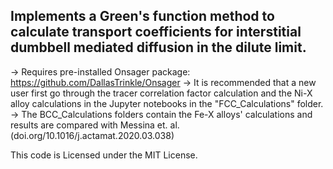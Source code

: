 ## Implements a Green's function method to calculate transport coefficients for interstitial dumbbell mediated diffusion in the dilute limit.
-> Requires pre-installed Onsager package: https://github.com/DallasTrinkle/Onsager
-> It is recommended that a new user first go through the tracer correlation factor calculation and the Ni-X alloy calculations in the Jupyter notebooks in the "FCC_Calculations" folder.
-> The BCC_Calculations folders contain the Fe-X alloys' calculations and results are compared with Messina et. al. (doi.org/10.1016/j.actamat.2020.03.038)

This code is Licensed under the MIT License.
